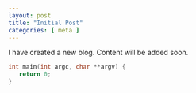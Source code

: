 ```yaml
---
layout: post
title: "Initial Post"
categories: [ meta ]
---
```


I have created a new blog.  Content will be added soon.

```c
int main(int argc, char **argv) {
   return 0;
}
```

